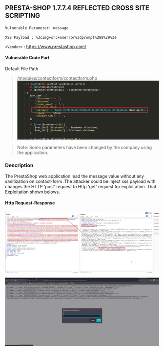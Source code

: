 ## PRESTA-SHOP 1.7.7.4 REFLECTED CROSS SITE SCRIPTING

`Vulnerable Parameter: message`

`XSS Payload : %3cimg+src+onerror%3dprompt%288%29%3e`

`<Vendor>` : <https://www.prestashop.com/>

#### Vulnerable Code Part 
 Default File Path
> /modules/contactform/contactform.php
![](https://github.com/mustgundogdu/Research/blob/main/PrestaShop/CodePart.PNG)

>Note: Some parameters have been changed by the company using the application.


### Description 
The PrestaShop web application lead the message value without any sanitization on contact-form .The attacker could be inject xss payload with changes the HTTP 'post' request to Http 'get' request for exploitation. That Exploitation shown belows.

#### Http Request-Response
![](https://github.com/mustgundogdu/Research/blob/main/PrestaShop/HttpRequest.png)


![](https://github.com/mustgundogdu/Research/blob/main/PrestaShop/OnBrowser.png)
